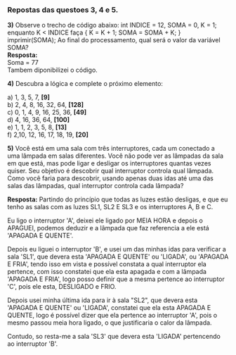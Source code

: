 <h3>Repostas das questoes 3, 4 e 5.</h3>

**3)** Observe o trecho de código abaixo: int INDICE = 12, SOMA = 0, K = 1; enquanto K < INDICE faça { K = K + 1; SOMA = SOMA + K; } imprimir(SOMA);
Ao final do processamento, qual será o valor da variável SOMA?<br>
**Resposta:**<br>
Soma = 77<br>
Tambem diponibilizei o código.<br>

**4)** Descubra a lógica e complete o próximo elemento:

a) 1, 3, 5, 7, **[9]** <br>
b) 2, 4, 8, 16, 32, 64, **[128]** <br>
c) 0, 1, 4, 9, 16, 25, 36, **[49]** <br>
d) 4, 16, 36, 64, **[100]** <br>
e) 1, 1, 2, 3, 5, 8, **[13]** <br>
f) 2,10, 12, 16, 17, 18, 19, **[20]** <br>

**5)** Você está em uma sala com três interruptores, cada um conectado a uma lâmpada em salas diferentes. 
Você não pode ver as lâmpadas da sala em que está, mas pode ligar e desligar os interruptores quantas vezes quiser. 
Seu objetivo é descobrir qual interruptor controla qual lâmpada. Como você faria para descobrir, usando apenas duas idas até uma das salas das lâmpadas, qual interruptor controla cada lâmpada? <br>

**Resposta:**
Partindo do princípio que todas as luzes estão desligas, e que eu tenho as salas com as luzes SL1, SL2 E SL3 e os interruptores A, B e C. <br>

Eu ligo o interruptor 'A', deixei ele ligado por MEIA HORA e depois o APAGUEI, podemos deduzir e a lâmpada que faz referencia a ele está 'APAGADA E QUENTE'. <br>

Depois eu liguei o interruptor 'B', e usei um das minhas idas para verificar a sala 'SL1', que devera esta 'APAGADA E QUENTE' ou 'LIGADA', ou 'APAGADA E FRIA', tendo isso em vista e possível constata a qual interruptor ela pertence, com isso constatei que ela esta apagada e com a lâmpada 'APAGADA E FRIA', logo posso definir que a mesma pertence ao interruptor 'C', pois ele esta, DESLIGADO e FRIO. <br>

Depois usei minha última ida para ir à sala "SL2", que devera esta 'APAGADA E QUENTE' ou 'LIGADA', constatei que ela esta APAGADA E QUENTE, logo é possível dizer que ela pertence ao interruptor 'A', pois o mesmo passou meia hora ligado, o que justificaria o calor da lâmpada. <br>

Contudo, so resta-me a sala 'SL3' que devera esta 'LIGADA' pertencendo ao interruptor 'B'.
